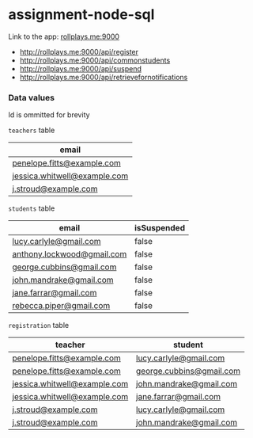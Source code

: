 # assignment-node-sql

Link to the app: [rollplays.me:9000](http://rollplays.me:9000)
- http://rollplays.me:9000/api/register
- http://rollplays.me:9000/api/commonstudents
- http://rollplays.me:9000/api/suspend
- http://rollplays.me:9000/api/retrievefornotifications

### Data values
Id is ommitted for brevity

`teachers` table

email |
--- |
penelope.fitts@example.com |
jessica.whitwell@example.com |
j.stroud@example.com |

`students` table

email | isSuspended
--- | ---
lucy.carlyle@gmail.com | false
anthony.lockwood@gmail.com | false
george.cubbins@gmail.com | false
john.mandrake@gmail.com | false
jane.farrar@gmail.com | false
rebecca.piper@gmail.com | false

`registration` table

teacher | student
--- | ---
penelope.fitts@example.com | lucy.carlyle@gmail.com
penelope.fitts@example.com | george.cubbins@gmail.com
jessica.whitwell@example.com | john.mandrake@gmail.com
jessica.whitwell@example.com | jane.farrar@gmail.com
j.stroud@example.com | lucy.carlyle@gmail.com
j.stroud@example.com | john.mandrake@gmail.com
